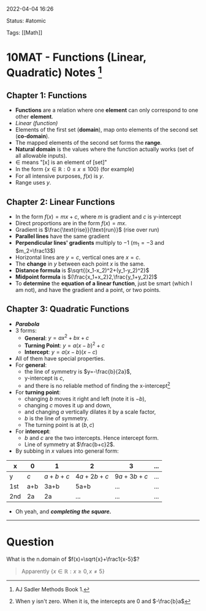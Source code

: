 2022-04-04 16:26

Status: #atomic

Tags: [[Math]]

# 10MAT - Functions (Linear, Quadratic) Notes [^1]
## Chapter 1: Functions
- **Functions** are a relation where one **element** can only correspond to one other **element**.
- *Linear (function)*
- Elements of the first set (**domain**), map onto elements of the second set (**co-domain**). 
- The mapped elements of the second set forms the **range**.
- **Natural domain** is the values where the function actually works (set of all allowable inputs).
- $\in$ means "[x] is an element of [set]"
- In the form $\{x\in\mathbb{R}:0\leq{x}\leq100\}$ (for example)
- For all intensive purposes, $f(x)$ is $y$.
- Range uses $y$.
## Chapter 2: Linear Functions
- In the form $f(x)=mx+c$, where $m$ is gradient and $c$ is y-intercept
- Direct proportions are in the form $f(x)=mx$.
- Gradient is $\frac{\text{rise}}{\text{run}}$ (rise over run)
- **Parallel lines** have the same gradient
- **Perpendicular lines' gradients** multiply to $-1$ ($m_1=-3$ and $m_2=\frac13$)
- Horizontal lines are $y=c$, vertical ones are $x=c$.
- The **change** in $y$ between each point $x$ is the same.
- **Distance formula** is $\sqrt{(x_1-x_2)^2+(y_1-y_2)^2}$
- **Midpoint formula** is $(\frac{x_1+x_2}2,\frac{y_1+y_2}2)$
- To **determine** the **equation of a linear function**, just be smart (which I am not), and have the gradient and a point, or two points.
## Chapter 3: Quadratic Functions
- ***Parabola***
- 3 forms:
	- **General**: $y=ax^2+bx+c$
	- **Turning Point**: $y=a(x-b)^2+c$
	- **Intercept**: $y=a(x-b)(x-c)$
- All of them have special properties.
- For **general**: 
	- the line of symmetry is $y=-\frac{b}{2a}$, 
	- y-intercept is $c$, 
	- and there is no reliable method of finding the x-intercept[^3]
- For **turning point**: 
	- changing $b$ moves it right and left (note it is $-b$), 
	- changing $c$ moves it up and down,
	- and changing $a$ vertically dilates it by a scale factor, 
	- $b$ is the line of symmetry. 
	- The turning point is at $(b,c)$
- For **intercept**:
	- $b$ and $c$ are the two intercepts. Hence intercept form.
	- Line of symmetry at $\frac{b+c}2$.
- By subbing in $x$ values into general form:
  
x | 0 | 1 | 2| 3|...
--- | --- | --- |---|---|---
y | $c$ | $a+b+c$ | $4a+2b+c$|$9a+3b+c$|...
1st | a+b|3a+b|5a+b|...|...
2nd | 2a|2a|...|...|...
- Oh yeah, and ***completing the square.***

---
# Question
What is the n.domain of $f(x)=\sqrt{x}+\frac1{x-5}$?
>Apparently $\{x\in\mathbb{R}:x\geq0,x\neq5\}$

[^1]: AJ Sadler Methods Book 1.
[^3]: When y isn't zero. When it is, the intercepts are $0$ and $-\frac{b}a$